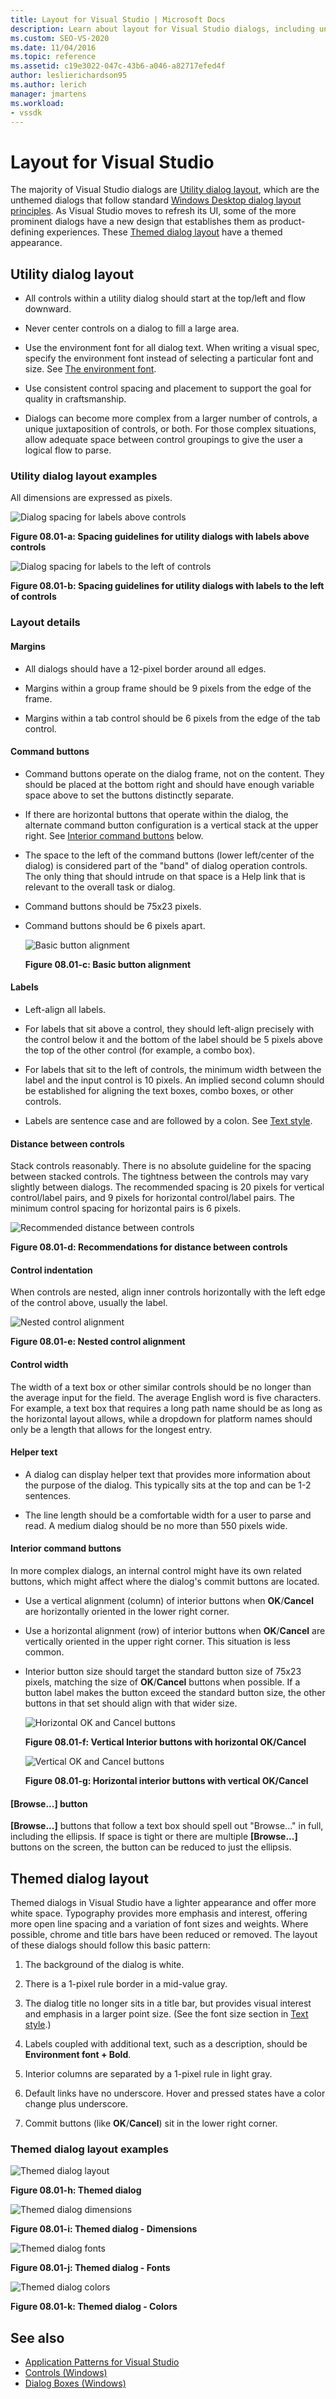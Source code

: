 ```yaml
---
title: Layout for Visual Studio | Microsoft Docs
description: Learn about layout for Visual Studio dialogs, including unthemed dialogs and new dialogs that have a themed appearance. 
ms.custom: SEO-VS-2020
ms.date: 11/04/2016
ms.topic: reference
ms.assetid: c19e3022-047c-43b6-a046-a82717efed4f
author: leslierichardson95
ms.author: lerich
manager: jmartens
ms.workload:
- vssdk
---
```

# Layout for Visual Studio
The majority of Visual Studio dialogs are [Utility dialog layout](../../extensibility/ux-guidelines/layout-for-visual-studio.md#BKMK_UtilityDialogLayout), which are the unthemed dialogs that follow standard [Windows Desktop dialog layout principles](/windows/desktop/uxguide/win-dialog-box). As Visual Studio moves to refresh its UI, some of the more prominent dialogs have a new design that establishes them as product-defining experiences. These [Themed dialog layout](../../extensibility/ux-guidelines/layout-for-visual-studio.md#BKMK_ThemedDialogLayout) have a themed appearance.

## <a name="BKMK_UtilityDialogLayout"></a> Utility dialog layout

- All controls within a utility dialog should start at the top/left and flow downward.

- Never center controls on a dialog to fill a large area.

- Use the environment font for all dialog text. When writing a visual spec, specify the environment font instead of selecting a particular font and size. See [The environment font](../../extensibility/ux-guidelines/fonts-and-formatting-for-visual-studio.md#BKMK_TheEnvironmentFont).

- Use consistent control spacing and placement to support the goal for quality in craftsmanship.

- Dialogs can become more complex from a larger number of controls, a unique juxtaposition of controls, or both. For those complex situations, allow adequate space between control groupings to give the user a logical flow to parse.

### Utility dialog layout examples
 All dimensions are expressed as pixels.

 ![Dialog spacing for labels above controls](../../extensibility/ux-guidelines/media/0801-a_utilityspacingabove.png "0801-a_UtilitySpacingAbove")

 **Figure 08.01-a: Spacing guidelines for utility dialogs with labels above controls**

 ![Dialog spacing for labels to the left of controls](../../extensibility/ux-guidelines/media/0801-b_utilityspacingleft.png "0801-b_UtilitySpacingLeft")

 **Figure 08.01-b: Spacing guidelines for utility dialogs with labels to the left of controls**

### Layout details

#### Margins

- All dialogs should have a 12-pixel border around all edges.

- Margins within a group frame should be 9 pixels from the edge of the frame.

- Margins within a tab control should be 6 pixels from the edge of the tab control.

#### Command buttons

- Command buttons operate on the dialog frame, not on the content. They should be placed at the bottom right and should have enough variable space above to set the buttons distinctly separate.

- If there are horizontal buttons that operate within the dialog, the alternate command button configuration is a vertical stack at the upper right. See [Interior command buttons](../../extensibility/ux-guidelines/layout-for-visual-studio.md#BKMK_InteriorCommandButtons) below.

- The space to the left of the command buttons (lower left/center of the dialog) is considered part of the "band" of dialog operation controls. The only thing that should intrude on that space is a Help link that is relevant to the overall task or dialog.

- Command buttons should be 75x23 pixels.

- Command buttons should be 6 pixels apart.

  ![Basic button alignment](../../extensibility/ux-guidelines/media/0801-c_buttonalign.png "0801-c_ButtonAlign")

  **Figure 08.01-c: Basic button alignment**

#### Labels

- Left-align all labels.

- For labels that sit above a control, they should left-align precisely with the control below it and the bottom of the label should be 5 pixels above the top of the other control (for example, a combo box).

- For labels that sit to the left of controls, the minimum width between the label and the input control is 10 pixels. An implied second column should be established for aligning the text boxes, combo boxes, or other controls.

- Labels are sentence case and are followed by a colon. See [Text style](../../extensibility/ux-guidelines/fonts-and-formatting-for-visual-studio.md#BKMK_TextStyle).

#### Distance between controls
 Stack controls reasonably. There is no absolute guideline for the spacing between stacked controls. The tightness between the controls may vary slightly between dialogs. The recommended spacing is 20 pixels for vertical control/label pairs, and 9 pixels for horizontal control/label pairs. The minimum control spacing for horizontal pairs is 6 pixels.

 ![Recommended distance between controls](../../extensibility/ux-guidelines/media/0801-d_controldistance.png "0801-d_ControlDistance")

 **Figure 08.01-d: Recommendations for distance between controls**

#### Control indentation
 When controls are nested, align inner controls horizontally with the left edge of the control above, usually the label.

 ![Nested control alignment](../../extensibility/ux-guidelines/media/0801-e_controlalign.png "0801-e_ControlAlign")

 **Figure 08.01-e: Nested control alignment**

#### Control width
 The width of a text box or other similar controls should be no longer than the average input for the field. The average English word is five characters. For example, a text box that requires a long path name should be as long as the horizontal layout allows, while a dropdown for platform names should only be a length that allows for the longest entry.

#### Helper text

- A dialog can display helper text that provides more information about the purpose of the dialog. This typically sits at the top and can be 1-2 sentences.

- The line length should be a comfortable width for a user to parse and read. A medium dialog should be no more than 550 pixels wide.

#### <a name="BKMK_InteriorCommandButtons"></a> Interior command buttons
 In more complex dialogs, an internal control might have its own related buttons, which might affect where the dialog's commit buttons are located.

- Use a vertical alignment (column) of interior buttons when **OK**/**Cancel** are horizontally oriented in the lower right corner.

- Use a horizontal alignment (row) of interior buttons when **OK**/**Cancel** are vertically oriented in the upper right corner. This situation is less common.

- Interior button size should target the standard button size of 75x23 pixels, matching the size of **OK**/**Cancel** buttons when possible. If a button label makes the button exceed the standard button size, the other buttons in that set should align with that wider size.

  ![Horizontal OK and Cancel buttons](../../extensibility/ux-guidelines/media/0801-f_horizokcan.png "0801-f_HorizOKCan")

  **Figure 08.01-f: Vertical Interior buttons with horizontal OK/Cancel**

  ![Vertical OK and Cancel buttons](../../extensibility/ux-guidelines/media/0801-g_vertokcan.png "0801-g_VertOKCan")

  **Figure 08.01-g: Horizontal interior buttons with vertical OK/Cancel**

#### [Browse...] button
 **[Browse...]** buttons that follow a text box should spell out "Browse..." in full, including the ellipsis. If space is tight or there are multiple **[Browse...]** buttons on the screen, the button can be reduced to just the ellipsis.

## <a name="BKMK_ThemedDialogLayout"></a> Themed dialog layout
 Themed dialogs in Visual Studio have a lighter appearance and offer more white space. Typography provides more emphasis and interest, offering more open line spacing and a variation of font sizes and weights. Where possible, chrome and title bars have been reduced or removed. The layout of these dialogs should follow this basic pattern:

1. The background of the dialog is white.

2. There is a 1-pixel rule border in a mid-value gray.

3. The dialog title no longer sits in a title bar, but provides visual interest and emphasis in a larger point size. (See the font size section in [Text style](../../extensibility/ux-guidelines/fonts-and-formatting-for-visual-studio.md#BKMK_TextStyle).)

4. Labels coupled with additional text, such as a description, should be **Environment font + Bold**.

5. Interior columns are separated by a 1-pixel rule in light gray.

6. Default links have no underscore. Hover and pressed states have a color change plus underscore.

7. Commit buttons (like **OK**/**Cancel**) sit in the lower right corner.

### Themed dialog layout examples
 ![Themed dialog layout](../../extensibility/ux-guidelines/media/0801-h_themeddialog.png "0801-h_ThemedDialog")

 **Figure 08.01-h: Themed dialog**

 ![Themed dialog dimensions](../../extensibility/ux-guidelines/media/0801-i_themeddialogdimensions.png "0801-i_ThemedDialogDimensions")

 **Figure 08.01-i: Themed dialog - Dimensions**

 ![Themed dialog fonts](../../extensibility/ux-guidelines/media/0801-j_themeddialogfonts.png "0801-j_ThemedDialogFonts")

 **Figure 08.01-j: Themed dialog - Fonts**

 ![Themed dialog colors](../../extensibility/ux-guidelines/media/0801-k_themeddialogcolors.png "0801-k_ThemedDialogColors")

 **Figure 08.01-k: Themed dialog - Colors**

## See also
- [Application Patterns for Visual Studio](../../extensibility/ux-guidelines/application-patterns-for-visual-studio.md)
- [Controls (Windows)](/windows/desktop/uxguide/controls)
- [Dialog Boxes (Windows)](/windows/desktop/uxguide/win-dialog-box)
